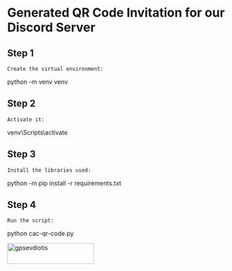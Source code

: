 ﻿# Generated QR Code Invitation for our Discord Server

## Step 1

    Create the virtual environment:

python -m venv venv

## Step 2

    Activate it:

venv\Scripts\activate

## Step 3

    Install the libraries used:

python -m pip install -r requirements.txt

## Step 4

    Run the script:

python cac-qr-code.py


<p><a href="https://ko-fi.com/gpsevdiotis"> <img align="left" src="https://cdn.ko-fi.com/cdn/kofi3.png?v=3" height="48" width="200" alt="gpsevdiotis" /></a></p>
